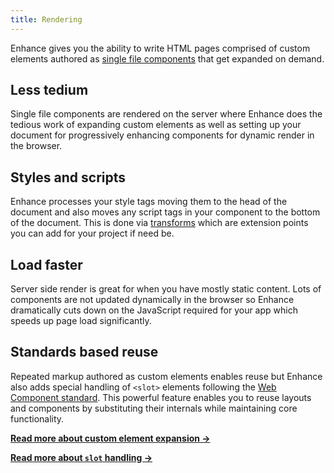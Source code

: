 ```yaml
---
title: Rendering
---
```



Enhance gives you the ability to write HTML pages comprised of custom elements authored as [single file components](/docs/learn/concepts/single-file-components) that get expanded on demand.

## Less tedium
Single file components are rendered on the server where Enhance does the tedious work of expanding custom elements as well as setting up your document for progressively enhancing components for dynamic render in the browser.

## Styles and scripts
Enhance processes your style tags moving them to the head of the document and also moves any script tags in your component to the bottom of the document. This is done via [transforms](/docs/learn/features/transforms/) which are extension points you can add for your project if need be.

## Load faster
Server side render is great for when you have mostly static content. Lots of components are not updated dynamically in the browser so Enhance dramatically cuts down on the JavaScript required for your app which speeds up page load significantly.

## Standards based reuse
Repeated markup authored as custom elements enables reuse but Enhance also adds special handling of `<slot>` elements following the [Web Component standard](https://developer.mozilla.org/en-US/docs/Web/Web_Components/Using_templates_and_slots#adding_flexibility_with_slots). This powerful feature enables you to reuse layouts and components by substituting their internals while maintaining core functionality.

<doc-callout level="none" mark="✨">

**[Read more about custom element expansion →](/docs/learn/concepts/html/elements)**

</doc-callout>

<doc-callout level="none" mark="🎰">

**[Read more about `slot` handling →](/docs/learn/concepts/html/slots)**

</doc-callout>
